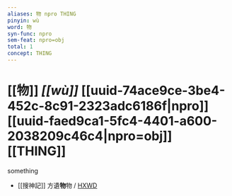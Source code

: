 ```yaml
---
aliases: 物 npro THING
pinyin: wù
word: 物
syn-func: npro
sem-feat: npro=obj
total: 1
concept: THING 
---
```

# [[物]] *[[wù]]*  [[uuid-74ace9ce-3be4-452c-8c91-2323adc6186f|npro]] [[uuid-faed9ca1-5fc4-4401-a600-2038209c46c4|npro=obj]] [[THING]]
something
 - [[搜神記]] 方遺**物**物 / [HXWD](https://hxwd.org/textview.html?location=KR3l0099_tls_016-21a.40)